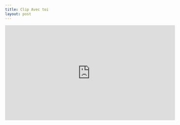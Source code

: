 ```yaml
---
title: Clip Avec toi
layout: post
---
```

<iframe width="560" height="315" src="https://www.youtube.com/embed/13lbUcTpjVI?si=uvrJVnV7o47dhdXB" title="YouTube video player" frameborder="0" allow="accelerometer; autoplay; clipboard-write; encrypted-media; gyroscope; picture-in-picture; web-share" referrerpolicy="strict-origin-when-cross-origin" allowfullscreen></iframe>
